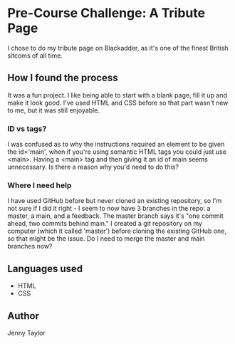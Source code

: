 # Pre-Course Challenge: A Tribute Page

I chose to do my tribute page on Blackadder, as it's one of the finest British sitcoms of all time.

## How I found the process

It was a fun project. I like being able to start with a blank page, fill it up and make it look good. I've used HTML and CSS before so that part wasn't new to me, but it was still enjoyable. 

### ID vs tags?

I was confused as to why the instructions required an element to be given the id='main', when if you're using semantic HTML tags you could just use &lt;main>. Having a &lt;main> tag and then giving it an id of main seems unnecessary. Is there a reason why you'd need to do this?

### Where I need help

I have used GitHub before but never cloned an existing repository, so I'm not sure if I did it right - I seem to now have 3 branches in the repo: a master, a main, and a feedback. The master branch says it's "one commit ahead, two commits behind main." I created a git repository on my computer (which it called 'master') before cloning the existing GitHub one, so that might be the issue. Do I need to merge the master and main branches now? 

## Languages used
* HTML
* CSS

## Author
Jenny Taylor